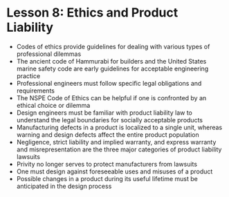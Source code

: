 # Lesson 8: Ethics and Product Liability
- Codes of ethics provide guidelines for dealing with various types of professional dilemmas
- The ancient code of Hammurabi for builders and the United States marine safety code are early guidelines for acceptable engineering practice
- Professional engineers must follow specific legal obligations and requirements
- The NSPE Code of Ethics can be helpful if one is confronted by an ethical choice or dilemma
- Design engineers must be familiar with product liability law to understand the legal boundaries for socially acceptable products
- Manufacturing defects in a product is localized to a single unit, whereas warning and design defects affect the entire product population
- Negligence, strict liability and implied warranty, and express warranty and misrepresentation are the three major categories of product liability lawsuits
- Privity no longer serves to protect manufacturers from lawsuits
- One must design against foreseeable uses and misuses of a product
- Possible changes in a product during its useful lifetime must be anticipated in the design process
